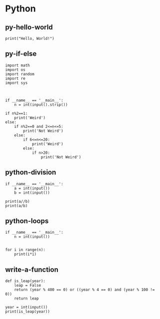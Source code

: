 # Python

## **py-hello-world**
```
print("Hello, World!")
```


## **py-if-else**
```
import math
import os
import random
import re
import sys



if __name__ == '__main__':
    n = int(input().strip())

if n%2==1:
    print('Weird')
else:
    if n%2==0 and 2<=n<=5:
        print('Not Weird')
    else:
        if 6<=n<=20:
            print('Weird')
        else:
            if n>20:
                print('Not Weird')
```


## **python-division**
```
if __name__ == '__main__':
    a = int(input())
    b = int(input())

print(a//b)
print(a/b)
```

## **python-loops**
```
if __name__ == '__main__':
    n = int(input())


for i in range(n):
    print(i*i)
```

## **write-a-function**
```
def is_leap(year):
    leap = False
    return (year % 400 == 0) or ((year % 4 == 0) and (year % 100 != 0))
    return leap

year = int(input())
print(is_leap(year))
```
